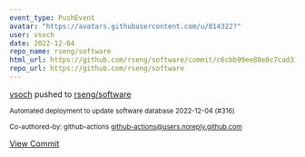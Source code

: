 ```yaml
---
event_type: PushEvent
avatar: "https://avatars.githubusercontent.com/u/814322?"
user: vsoch
date: 2022-12-04
repo_name: rseng/software
html_url: https://github.com/rseng/software/commit/c6cbb99ee88e0c7cad31a67926105edbc50546c2
repo_url: https://github.com/rseng/software
---
```


<a href='https://github.com/vsoch' target='_blank'>vsoch</a> pushed to <a href='https://github.com/rseng/software' target='_blank'>rseng/software</a>

<small>Automated deployment to update software database 2022-12-04 (#316)

Co-authored-by: github-actions <github-actions@users.noreply.github.com></small>

<a href='https://github.com/rseng/software/commit/c6cbb99ee88e0c7cad31a67926105edbc50546c2' target='_blank'>View Commit</a>